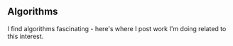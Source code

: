 ## Algorithms ##

I find algorithms fascinating - here's where I post work I'm doing related to this interest.
